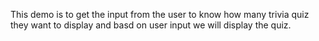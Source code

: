 This demo is to get the input from the user to know how many trivia quiz they want to display and basd on user input we will display the quiz.
